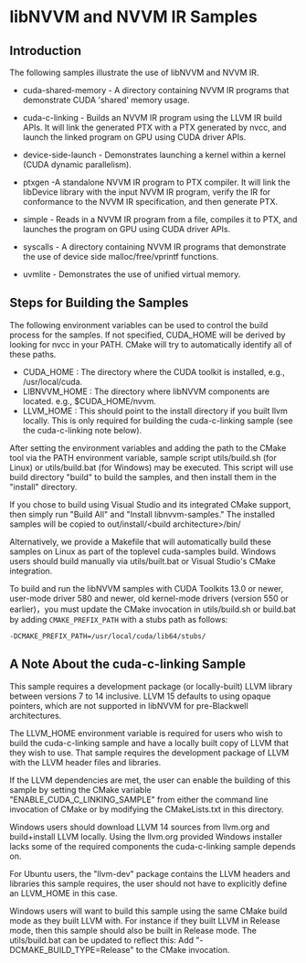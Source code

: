 libNVVM and NVVM IR Samples
===========================

Introduction
------------

The following samples illustrate the use of libNVVM and NVVM IR.

- cuda-shared-memory - A directory containing NVVM IR programs that demonstrate
  CUDA 'shared' memory usage.

- cuda-c-linking - Builds an NVVM IR program using the LLVM IR build APIs. It
  will link the generated PTX with a PTX generated by nvcc, and launch the
  linked program on GPU using CUDA driver APIs.

- device-side-launch - Demonstrates launching a kernel within a kernel (CUDA
  dynamic parallelism).

- ptxgen -A standalone NVVM IR program to PTX compiler. It will link the
  libDevice library with the input NVVM IR program, verify the IR for
  conformance to the NVVM IR specification, and then generate PTX.

- simple - Reads in a NVVM IR program from a file, compiles it to PTX, and
  launches the program on GPU using CUDA driver APIs.

- syscalls - A directory containing NVVM IR programs that demonstrate the use of
  device side malloc/free/vprintf functions.

- uvmlite - Demonstrates the use of unified virtual memory.

Steps for Building the Samples
------------------------------

The following environment variables can be used to control the build
process for the samples.  If not specified, CUDA_HOME will be derived by
looking for nvcc in your PATH.  CMake will try to automatically
identify all of these paths.

- CUDA_HOME    : The directory where the CUDA toolkit is installed,
               e.g., /usr/local/cuda.
- LIBNVVM_HOME : The directory where libNVVM components are located.
               e.g., $CUDA_HOME/nvvm.
- LLVM_HOME    : This should point to the install directory if you built llvm
               locally.  This is only required for building the cuda-c-linking
               sample (see the cuda-c-linking note below).

After setting the environment variables and adding the path to the CMake tool
via the PATH environment variable, sample script utils/build.sh (for Linux) or
utils/build.bat (for Windows) may be executed. This script will use build
directory "build" to build the samples, and then install them in the "install"
directory.

If you chose to build using Visual Studio and its integrated CMake support,
then simply run "Build All" and "Install libnvvm-samples."  The installed
samples will be copied to out/install/\<build architecture\>/bin/

Alternatively, we provide a Makefile that will automatically build these
samples on Linux as part of the toplevel cuda-samples build.  Windows users
should build manually via utils/built.bat or Visual Studio's CMake integration.

To build and run the libNVVM samples with CUDA Toolkits 13.0 or newer, user-mode
driver 580 and newer, old kernel-mode drivers (version 550 or earlier)，you must
update the CMake invocation in utils/build.sh or build.bat by adding
`CMAKE_PREFIX_PATH` with a stubs path as follows:
```
-DCMAKE_PREFIX_PATH=/usr/local/cuda/lib64/stubs/
```

A Note About the cuda-c-linking Sample
--------------------------------------

This sample requires a development package (or locally-built) LLVM library
between versions 7 to 14 inclusive.  LLVM 15 defaults to using opaque pointers,
which are not supported in libNVVM for pre-Blackwell architectures.

The LLVM_HOME environment variable is required for users who wish to build the
cuda-c-linking sample and have a locally built copy of LLVM that they wish to
use.  That sample requires the development package of LLVM with the LLVM header
files and libraries.

If the LLVM dependencies are met, the user can enable the building of this
sample by setting the CMake variable "ENABLE_CUDA_C_LINKING_SAMPLE" from either
the command line invocation of CMake or by modifying the CMakeLists.txt in this
directory.

Windows users should download LLVM 14 sources from llvm.org and build+install
LLVM locally.  Using the llvm.org provided Windows installer lacks some of
the required components the cuda-c-linking sample depends on.

For Ubuntu users, the "llvm-dev" package contains the LLVM headers and libraries
this sample requires, the user should not have to explicitly define an LLVM_HOME
in this case.

Windows users will want to build this sample using the same CMake build mode
as they built LLVM with.  For instance if they built LLVM in Release mode,
then this sample should also be built in Release mode. The utils/build.bat can
be updated to reflect this: Add "-DCMAKE_BUILD_TYPE=Release" to the CMake
invocation.
